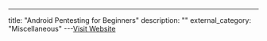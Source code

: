 ---
title: "Android Pentesting for Beginners"
description: ""
external_category: "Miscellaneous"
---[Visit Website](https://manifestsecurity.com/android-application-security/)

